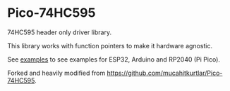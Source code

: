 # Pico-74HC595

74HC595 header only driver library.

This library works with function pointers to make it hardware agnostic.

See [examples](./examples) to see examples for ESP32, Arduino and RP2040 (Pi Pico).

Forked and heavily modified from https://github.com/mucahitkurtlar/Pico-74HC595.
